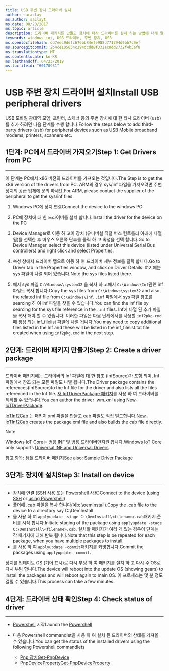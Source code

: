 ```yaml
---
title: USB 주변 장치 드라이버 설치
author: saraclay
ms.author: saclayt
ms.date: 08/28/2017
ms.topic: article
description: 드라이버 패키지를 만들고 장치에 타사 드라이버를 설치 하는 방법에 대해 알아봅니다.
keywords: windows iot, USB 드라이버, 주변 장치, USB
ms.openlocfilehash: dd7eec9defc676bb84efe988d771794d9bb7c9ef
ms.sourcegitcommit: 2b4ce105834c294dcdd8f332ac8dd2732f4b5af8
ms.translationtype: MT
ms.contentlocale: ko-KR
ms.lasthandoff: 04/23/2019
ms.locfileid: "60170931"
---
```

# <a name="install-usb-peripheral-drivers"></a><span data-ttu-id="c0137-104">USB 주변 장치 드라이버 설치</span><span class="sxs-lookup"><span data-stu-id="c0137-104">Install USB peripheral drivers</span></span>
<span data-ttu-id="c0137-105">USB 모바일 광대역 모뎀, 프린터, 스캐너 등의 주변 장치에 대 한 타사 드라이버 (usb)를 추가 하려면 다음 단계를 수행 합니다.</span><span class="sxs-lookup"><span data-stu-id="c0137-105">Follow the steps below to add third-party drivers (usb) for peripheral devices such as USB Mobile broadband modems, printers, scanners etc.</span></span> 

## <a name="step-1-get-drivers-from-pc"></a><span data-ttu-id="c0137-106">1단계: PC에서 드라이버 가져오기</span><span class="sxs-lookup"><span data-stu-id="c0137-106">Step 1: Get Drivers from PC</span></span>
___
<span data-ttu-id="c0137-107">이 단계는 PC에서 x86 버전의 드라이버를 가져오는 것입니다.</span><span class="sxs-lookup"><span data-stu-id="c0137-107">The Step is to get the x86 version of the drivers from PC.</span></span> <span data-ttu-id="c0137-108">ARM의 경우 sys/inf 파일을 가져오려면 주변 장치의 공급 업체에 문의 하세요.</span><span class="sxs-lookup"><span data-stu-id="c0137-108">For ARM, please contact the supplier of the peripheral to get the sys/inf files.</span></span>


1. <span data-ttu-id="c0137-109">Windows PC에 장치 연결</span><span class="sxs-lookup"><span data-stu-id="c0137-109">Connect the device to the windows PC</span></span>

2. <span data-ttu-id="c0137-110">PC에 장치에 대 한 드라이버를 설치 합니다.</span><span class="sxs-lookup"><span data-stu-id="c0137-110">Install the driver for the device on the PC</span></span>

3. <span data-ttu-id="c0137-111">Device Manager로 이동 하 고이 장치 (유니버설 직렬 버스 컨트롤러 아래에 나열 됨)를 선택한 후 마우스 오른쪽 단추를 클릭 하 고 속성을 선택 합니다.</span><span class="sxs-lookup"><span data-stu-id="c0137-111">Go to Device Manager, select this device (listed under Universal Serial Bus controllers) and right click and select Properties.</span></span>

4. <span data-ttu-id="c0137-112">속성 창에서 드라이버 탭으로 이동 하 여 드라이버 세부 정보를 클릭 합니다.</span><span class="sxs-lookup"><span data-stu-id="c0137-112">Go to Driver tab in the Properties window, and click on Driver Details.</span></span> <span data-ttu-id="c0137-113">여기에는 sys 파일이 나열 되어 있습니다.</span><span class="sxs-lookup"><span data-stu-id="c0137-113">Note the sys files listed there.</span></span>

5. <span data-ttu-id="c0137-114">에서 sys 파일 `C:\Windows\system32` 을 복사 하 고에서 `C:\Windows\Inf`관련 inf 파일도 복사 합니다.</span><span class="sxs-lookup"><span data-stu-id="c0137-114">Copy the sys files from `C:\Windows\system32` and also the related inf file from `C:\Windows\Inf`.</span></span> <span data-ttu-id="c0137-115">`.inf` 파일에서 sys 파일 참조를 searcing 하 여 inf 파일을 찾을 수 있습니다.</span><span class="sxs-lookup"><span data-stu-id="c0137-115">You can find the inf file by searcing for the sys file reference in the `.inf` files.</span></span> <span data-ttu-id="c0137-116">Inf에 나열 된 추가 파일을 복사 해야 할 수 있습니다. 이러한 파일은 다음 단계에서를 사용할 `inf2pkg.cmd` 때 생성 되는 inf_filelist 파일에 나열 됩니다.</span><span class="sxs-lookup"><span data-stu-id="c0137-116">You may need to copy additional files listed in the Inf and these will be listed in the inf_filelist.txt file created when using  `inf2pkg.cmd` in the next step.</span></span>


## <a name="step-2-create-a-driver-package"></a><span data-ttu-id="c0137-117">2단계: 드라이버 패키지 만들기</span><span class="sxs-lookup"><span data-stu-id="c0137-117">Step 2: Create a driver package</span></span>
___

<span data-ttu-id="c0137-118">드라이버 패키지에는 드라이버의 Inf 파일에 대 한 참조 (InfSource)가 포함 되며, Inf 파일에서 참조 되는 모든 파일도 나열 됩니다.</span><span class="sxs-lookup"><span data-stu-id="c0137-118">The Driver package contains the references(InfSource)to the Inf file for the driver and also lists all the files referenced in the Inf file.</span></span> <span data-ttu-id="c0137-119">[새 IoTDriverPackage 패키지](https://github.com/ms-iot/iot-adk-addonkit/tree/master/Tools/IoTCoreImaging/Docs/Add-IoTDriverPackage.md)를 사용 하 여 드라이버를 제작할 수 있습니다.</span><span class="sxs-lookup"><span data-stu-id="c0137-119">You can author the driver .wm.xml using [New-IoTDriverPackage](https://github.com/ms-iot/iot-adk-addonkit/tree/master/Tools/IoTCoreImaging/Docs/Add-IoTDriverPackage.md).</span></span>

<span data-ttu-id="c0137-120">[IoTInf2Cab](https://github.com/ms-iot/iot-adk-addonkit/tree/master/Tools/IoTCoreImaging/Docs/New-IoTInf2Cab.md) 는 패키지 xml 파일을 만들고 cab 파일도 직접 빌드합니다.</span><span class="sxs-lookup"><span data-stu-id="c0137-120">[New-IoTInf2Cab](https://github.com/ms-iot/iot-adk-addonkit/tree/master/Tools/IoTCoreImaging/Docs/New-IoTInf2Cab.md) creates the package xml file and also builds the cab file directly.</span></span>

> [!NOTE]
> <span data-ttu-id="c0137-121">Windows IoT Core는 [범용 INF 및 범용 드라이버만](https://docs.microsoft.com/en-us/windows-hardware/drivers/develop/getting-started-with-universal-drivers)지원 합니다.</span><span class="sxs-lookup"><span data-stu-id="c0137-121">Windows IoT Core only supports [Universal INF and Universal Drivers](https://docs.microsoft.com/en-us/windows-hardware/drivers/develop/getting-started-with-universal-drivers).</span></span>


<span data-ttu-id="c0137-122">참고 항목: [샘플 드라이버 패키지](https://github.com/ms-iot/iot-adk-addonkit/tree/master/Workspace/Source-arm/BSP/CustomRpi2/Packages/CustomRPi2.GPIO)</span><span class="sxs-lookup"><span data-stu-id="c0137-122">See also: [Sample Driver Package](https://github.com/ms-iot/iot-adk-addonkit/tree/master/Workspace/Source-arm/BSP/CustomRpi2/Packages/CustomRPi2.GPIO)</span></span> 

## <a name="step-3-install-on-device"></a><span data-ttu-id="c0137-123">3단계: 장치에 설치</span><span class="sxs-lookup"><span data-stu-id="c0137-123">Step 3: Install on device</span></span>
___

* <span data-ttu-id="c0137-124">장치에 연결 ([SSH 사용](../connect-your-device/ssh.md) 또는 [Powershell 사용](../connect-your-device/powershell.md))</span><span class="sxs-lookup"><span data-stu-id="c0137-124">Connect to the device ([using SSH](../connect-your-device/ssh.md) or [using Powershell](../connect-your-device/powershell.md))</span></span>
* <span data-ttu-id="c0137-125">폴더에 .cab 파일을 복사 합니다(예:c:\oeminstall).<filename></span><span class="sxs-lookup"><span data-stu-id="c0137-125">Copy the <filename>.cab file to the device to a directory say C:\OemInstall</span></span>
* <span data-ttu-id="c0137-126">을 사용 하 여 `applyupdate -stage C:\OemInstall\<filename>.cab`패키지 준비를 시작 합니다.</span><span class="sxs-lookup"><span data-stu-id="c0137-126">Initiate staging of the package using `applyupdate -stage C:\OemInstall\<filename>.cab`.</span></span> <span data-ttu-id="c0137-127">설치할 패키지가 여러 개 있는 경우이 단계는 각 패키지에 대해 반복 됩니다.</span><span class="sxs-lookup"><span data-stu-id="c0137-127">Note that this step is be repeated for each package, when you have multiple packages to install.</span></span>
* <span data-ttu-id="c0137-128">를 사용 하 여 `applyupdate -commit`패키지를 커밋합니다.</span><span class="sxs-lookup"><span data-stu-id="c0137-128">Commit the packages using `applyupdate -commit`.</span></span>

<span data-ttu-id="c0137-129">장치를 업데이트 OS (기어 표시)로 다시 부팅 하 여 패키지를 설치 하 고 다시 주 OS로 다시 부팅 합니다.</span><span class="sxs-lookup"><span data-stu-id="c0137-129">The device will reboot into the update OS (showing gears) to install the packages and will reboot again to main OS.</span></span> <span data-ttu-id="c0137-130">이 프로세스는 몇 분 정도 걸릴 수 있습니다.</span><span class="sxs-lookup"><span data-stu-id="c0137-130">This process can take a few minutes.</span></span>

## <a name="step-4-check-status-of-driver"></a><span data-ttu-id="c0137-131">4단계: 드라이버 상태 확인</span><span class="sxs-lookup"><span data-stu-id="c0137-131">Step 4: Check status of driver</span></span>
___

* <span data-ttu-id="c0137-132">[Powershell](../connect-your-device/PowerShell.md) 시작</span><span class="sxs-lookup"><span data-stu-id="c0137-132">Launch the [Powershell](../connect-your-device/PowerShell.md)</span></span>
* <span data-ttu-id="c0137-133">다음 Powershell commandlet을 사용 하 여 설치 된 드라이버의 상태를 가져올 수 있습니다.</span><span class="sxs-lookup"><span data-stu-id="c0137-133">You can get the status of the installed drivers using the following Powershell commandlets</span></span>

    * [<span data-ttu-id="c0137-134">Pnp 장치</span><span class="sxs-lookup"><span data-stu-id="c0137-134">Get-PnpDevice</span></span>](https://docs.microsoft.com/powershell/module/pnpdevice/get-pnpdevice?view=win10-ps)
    * [<span data-ttu-id="c0137-135">PnpDeviceProperty</span><span class="sxs-lookup"><span data-stu-id="c0137-135">Get-PnpDeviceProperty</span></span>](https://docs.microsoft.com/powershell/module/pnpdevice/get-pnpdeviceproperty?view=win10-ps)
    

